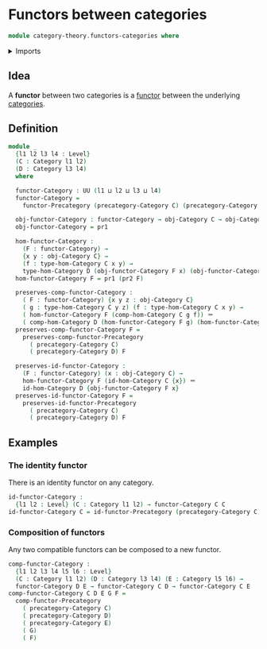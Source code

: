 # Functors between categories

```agda
module category-theory.functors-categories where
```

<details><summary>Imports</summary>

```agda
open import category-theory.categories
open import category-theory.functors-precategories

open import foundation.dependent-pair-types
open import foundation.identity-types
open import foundation.universe-levels
```

</details>

## Idea

A **functor** between two categories is a
[functor](category-theory.functors-categories.md) between the underlying
[categories](category-theory.categories.md).

## Definition

```agda
module _
  {l1 l2 l3 l4 : Level}
  (C : Category l1 l2)
  (D : Category l3 l4)
  where

  functor-Category : UU (l1 ⊔ l2 ⊔ l3 ⊔ l4)
  functor-Category =
    functor-Precategory (precategory-Category C) (precategory-Category D)

  obj-functor-Category : functor-Category → obj-Category C → obj-Category D
  obj-functor-Category = pr1

  hom-functor-Category :
    (F : functor-Category) →
    {x y : obj-Category C} →
    (f : type-hom-Category C x y) →
    type-hom-Category D (obj-functor-Category F x) (obj-functor-Category F y)
  hom-functor-Category F = pr1 (pr2 F)

  preserves-comp-functor-Category :
    ( F : functor-Category) {x y z : obj-Category C}
    ( g : type-hom-Category C y z) (f : type-hom-Category C x y) →
    ( hom-functor-Category F (comp-hom-Category C g f)) ＝
    ( comp-hom-Category D (hom-functor-Category F g) (hom-functor-Category F f))
  preserves-comp-functor-Category F =
    preserves-comp-functor-Precategory
      ( precategory-Category C)
      ( precategory-Category D) F

  preserves-id-functor-Category :
    (F : functor-Category) (x : obj-Category C) →
    hom-functor-Category F (id-hom-Category C {x}) ＝
    id-hom-Category D {obj-functor-Category F x}
  preserves-id-functor-Category F =
    preserves-id-functor-Precategory
      ( precategory-Category C)
      ( precategory-Category D) F
```

## Examples

### The identity functor

There is an identity functor on any category.

```agda
id-functor-Category :
  {l1 l2 : Level} (C : Category l1 l2) → functor-Category C C
id-functor-Category C = id-functor-Precategory (precategory-Category C)
```

### Composition of functors

Any two compatible functors can be composed to a new functor.

```agda
comp-functor-Category :
  {l1 l2 l3 l4 l5 l6 : Level}
  (C : Category l1 l2) (D : Category l3 l4) (E : Category l5 l6) →
  functor-Category D E → functor-Category C D → functor-Category C E
comp-functor-Category C D E G F =
  comp-functor-Precategory
    ( precategory-Category C)
    ( precategory-Category D)
    ( precategory-Category E)
    ( G)
    ( F)
```
